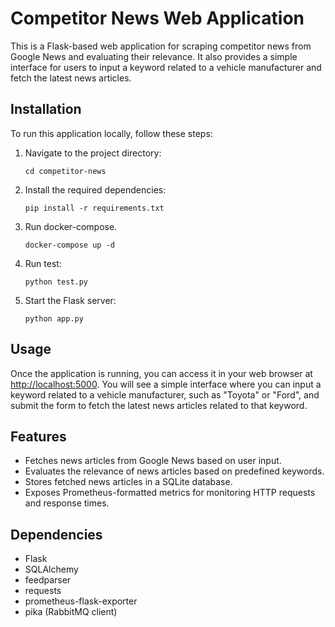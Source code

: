 # Competitor News Web Application

This is a Flask-based web application for scraping competitor news from Google News and evaluating their relevance. It also provides a simple interface for users to input a keyword related to a vehicle manufacturer and fetch the latest news articles.

## Installation

To run this application locally, follow these steps:

1. Navigate to the project directory:
   ```
   cd competitor-news
   ```

2. Install the required dependencies:
   ```
   pip install -r requirements.txt
   ```

3.  Run docker-compose.

    ```shell
    docker-compose up -d
    ```

4. Run test: 
   ```
   python test.py
   ```

5. Start the Flask server:
   ```
   python app.py
   ```

## Usage

Once the application is running, you can access it in your web browser at [http://localhost:5000](http://localhost:5000). You will see a simple interface where you can input a keyword related to a vehicle manufacturer, such as "Toyota" or "Ford", and submit the form to fetch the latest news articles related to that keyword.

## Features

- Fetches news articles from Google News based on user input.
- Evaluates the relevance of news articles based on predefined keywords.
- Stores fetched news articles in a SQLite database.
- Exposes Prometheus-formatted metrics for monitoring HTTP requests and response times.

## Dependencies

- Flask
- SQLAlchemy
- feedparser
- requests
- prometheus-flask-exporter
- pika (RabbitMQ client)